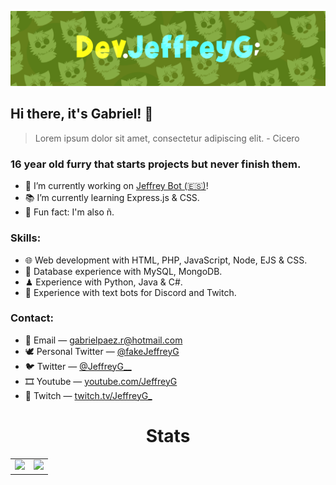 ![16 year old furry that starts projects but never finish them.](https://github.com/DevJeffreyG/DevJeffreyG/blob/master/Banner.png?raw=true)

## Hi there, it's Gabriel! 🦊
> Lorem ipsum dolor sit amet, consectetur adipiscing elit. - Cicero

### 16 year old furry that starts projects but never finish them.
- 💎 I’m currently working on [Jeffrey Bot (🇪🇸)](https://github.com/DevJeffreyG/JeffreyBot)!
- 📚 I’m currently learning Express.js & CSS.
- 💚 Fun fact: I'm also ñ.

### Skills:
- 🌐 Web development with HTML, PHP, JavaScript, Node, EJS & CSS.
- 💾 Database experience with MySQL, MongoDB.
- ♟ Experience with Python, Java & C#.
- 🤖 Experience with text bots for Discord and Twitch.

### Contact:
- 📧 Email — gabrielpaez.r@hotmail.com
- 🕊 Personal Twitter — [@fakeJeffreyG](https://twitter.com/fakeJeffreyG)
- 🐦 Twitter — [@JeffreyG__](https://twitter.com/JeffreyG__)
- 🎞 Youtube — [youtube.com/JeffreyG](https://www.youtube.com/JeffreyG)
- 💜 Twitch — [twitch.tv/JeffreyG_](https://twitch.tv/JeffreyG_)

<h1 align="center">Stats</h1>
  <table align="center">
    <tr>
      <td>
        <img src ="https://github-readme-stats.vercel.app/api?username=DevJeffreyG&show_icons=true&hide_border=true&hide_title=true&bg_color=00000000&icon_color=b3f155&title_color=9ee436&text_color=c5d1b2" />
      </td>
      <td>
        <img src ="https://github-readme-stats.vercel.app/api/top-langs/?username=DevJeffreyG&layout=compact&show_icons=true&hide_border=true&hide_title=true&bg_color=00000000&text_color=c5d1b" />
      </td>
    </tr>
  </table>

